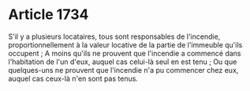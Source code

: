 # Article 1734

S'il y a plusieurs locataires, tous sont responsables de l'incendie, proportionnellement à la valeur locative de la partie de l'immeuble qu'ils occupent ;   A moins qu'ils ne prouvent que l'incendie a commencé dans l'habitation de l'un d'eux, auquel cas celui-là seul en est tenu ;   Ou que quelques-uns ne prouvent que l'incendie n'a pu commencer chez eux, auquel cas ceux-là n'en sont pas tenus.